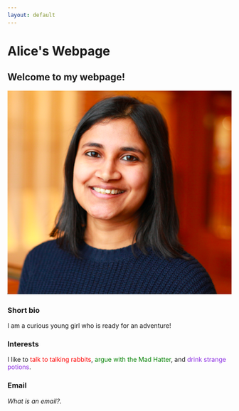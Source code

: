 ```yaml
---
layout: default
---
```

<h1>
Alice's Webpage
</h1>
<h2>
Welcome to my webpage!
</h2>
<img src="photo.png"> </img>

<h3> Short bio </h3>
I am a curious young girl who is ready for an adventure!
<h3>Interests</h3>
I like to <span style="color:red"> talk to talking rabbits</span>,  <span style="color:green"> argue with the Mad Hatter</span>, and  <span style="color:blueviolet">drink strange potions</span>.

<h3>Email</h3>
<i>What is an email?</i>.

